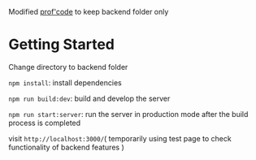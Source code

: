 Modified [prof'code](https://github.com/sfsu-csc-667-spring-2024-roberts/week-7/tree/section-1) to keep backend folder only

# Getting Started
Change directory to backend folder

`npm install`: install dependencies

`npm run build:dev`: build and develop the server 

`npm run start:server`: run the server in production mode after the build process is completed

visit `http://localhost:3000/`( temporarily using test page to check functionality of backend features
)